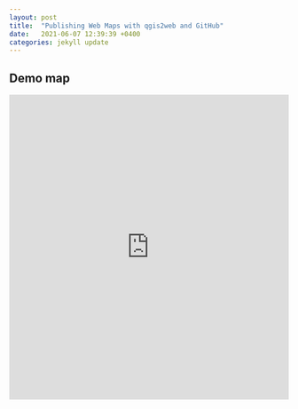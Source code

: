 ```yaml
---
layout: post
title:  "Publishing Web Maps with qgis2web and GitHub"
date:   2021-06-07 12:39:39 +0400
categories: jekyll update
---
```

## Demo map

<iframe src="https://taylorhixson.github.io/WF/webapp" width="100%" height="550px" frameborder="0" allowfullscreen="allowfullscreen"></iframe>
